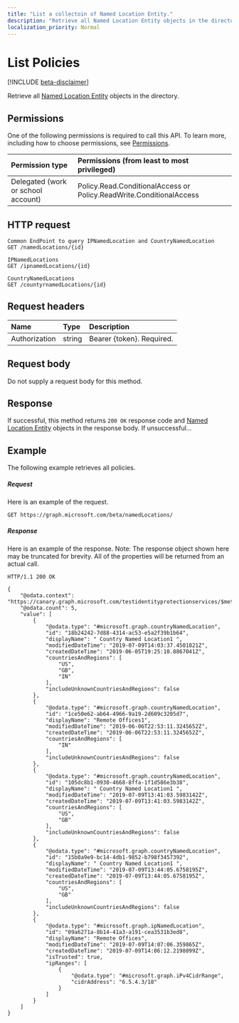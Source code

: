 ```yaml
---
title: "List a collectoin of Named Location Entity."
description: "Retrieve all Named Location Entity objects in the directory."
localization_priority: Normal
---
```


# List Policies

[!INCLUDE [beta-disclaimer](../../includes/beta-disclaimer.md)]

Retrieve all [Named Location Entity](../resources/NamedLocation.md) objects in the directory.

## Permissions
One of the following permissions is required to call this API. To learn more, including how to choose permissions, see [Permissions](/graph/permissions-reference).

|Permission type      | Permissions (from least to most privileged)              |
|:--------------------|:---------------------------------------------------------|
|Delegated (work or school account) | Policy.Read.ConditionalAccess or Policy.ReadWrite.ConditionalAccess   |

## HTTP request
<!-- { "blockType": "ignored" } -->
```http
Common EndPoint to query IPNamedLocation and CountryNamedLocation
GET /namedLocations/{id}

IPNamedLocations
GET /ipnamedLocations/{id}

CountryNamedLocations
GET /countyrnamedLocations/{id}
```
## Request headers
| Name       | Type | Description|
|:---------------|:--------|:----------|
| Authorization  | string  | Bearer {token}. Required. |

## Request body
Do not supply a request body for this method.

## Response

If successful, this method returns `200 OK` response code and [Named Location Entity](../resources/NamedLocation.md) objects in the response body. If unsuccessful...

## Example
The following example retrieves all policies.

##### Request
Here is an example of the request.

```http
GET https://graph.microsoft.com/beta/namedLocations/
```

##### Response
Here is an example of the response. Note: The response object shown here may be truncated for brevity. All of the properties will be returned from an actual call.

```http
HTTP/1.1 200 OK

{
    "@odata.context": "https://canary.graph.microsoft.com/testidentityprotectionservices/$metadata#namedLocations",
    "@odata.count": 5,
    "value": [
        {
            "@odata.type": "#microsoft.graph.countryNamedLocation",
            "id": "18b24242-7d88-4314-ac53-e5a2f39b1b64",
            "displayName": " Country Named Location1 ",
            "modifiedDateTime": "2019-07-09T14:03:37.4501821Z",
            "createdDateTime": "2019-06-05T19:25:10.8867041Z",
            "countriesAndRegions": [
                "US",
                "GB",
                "IN"
            ],
            "includeUnknownCountriesAndRegions": false
        },
        {
            "@odata.type": "#microsoft.graph.countryNamedLocation",
            "id": "1ce50e62-ab64-4966-9a19-2d609c3205d7",
            "displayName": "Remote Offices1",
            "modifiedDateTime": "2019-06-06T22:53:11.3245652Z",
            "createdDateTime": "2019-06-06T22:53:11.3245652Z",
            "countriesAndRegions": [
                "IN"
            ],
            "includeUnknownCountriesAndRegions": false
        },
        {
            "@odata.type": "#microsoft.graph.countryNamedLocation",
            "id": "105dc8b1-0930-4668-8ffa-1f1d586e3b38",
            "displayName": " Country Named Location1 ",
            "modifiedDateTime": "2019-07-09T13:41:03.5983142Z",
            "createdDateTime": "2019-07-09T13:41:03.5983142Z",
            "countriesAndRegions": [
                "US",
                "GB"
            ],
            "includeUnknownCountriesAndRegions": false
        },
        {
            "@odata.type": "#microsoft.graph.countryNamedLocation",
            "id": "15b0a9e9-bc14-4db1-9852-b798f3457392",
            "displayName": " Country Named Location1 ",
            "modifiedDateTime": "2019-07-09T13:44:05.6758195Z",
            "createdDateTime": "2019-07-09T13:44:05.6758195Z",
            "countriesAndRegions": [
                "US",
                "GB"
            ],
            "includeUnknownCountriesAndRegions": false
        },
        {
            "@odata.type": "#microsoft.graph.ipNamedLocation",
            "id": "09a6271a-8b14-41a3-a191-cea3531b3ed8",
            "displayName": "Remote Offices",
            "modifiedDateTime": "2019-07-09T14:07:06.359865Z",
            "createdDateTime": "2019-07-09T14:06:12.2198099Z",
            "isTrusted": true,
            "ipRanges": [
                {
                    "@odata.type": "#microsoft.graph.iPv4CidrRange",
                    "cidrAddress": "6.5.4.3/18"
                }
            ]
        }
    ]
}

```
